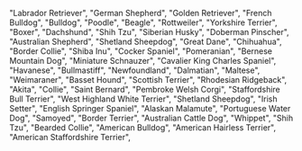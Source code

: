 


"Labrador Retriever",
"German Shepherd",
"Golden Retriever",
"French Bulldog",
"Bulldog",
"Poodle",
"Beagle",
"Rottweiler",
"Yorkshire Terrier",
"Boxer",
"Dachshund",
"Shih Tzu",
"Siberian Husky",
"Doberman Pinscher",
"Australian Shepherd",
"Shetland Sheepdog",
"Great Dane",
"Chihuahua",
"Border Collie",
"Shiba Inu",
"Cocker Spaniel",
"Pomeranian",
"Bernese Mountain Dog",
"Miniature Schnauzer",
"Cavalier King Charles Spaniel",
"Havanese",
"Bullmastiff",
"Newfoundland",
"Dalmatian",
"Maltese",
"Weimaraner",
"Basset Hound",
"Scottish Terrier",
"Rhodesian Ridgeback",
"Akita",
"Collie",
"Saint Bernard",
"Pembroke Welsh Corgi",
"Staffordshire Bull Terrier",
"West Highland White Terrier",
"Shetland Sheepdog",
"Irish Setter",
"English Springer Spaniel",
"Alaskan Malamute",
"Portuguese Water Dog",
"Samoyed",
"Border Terrier",
"Australian Cattle Dog",
"Whippet",
"Shih Tzu",
"Bearded Collie",
"American Bulldog",
"American Hairless Terrier",
"American Staffordshire Terrier",


